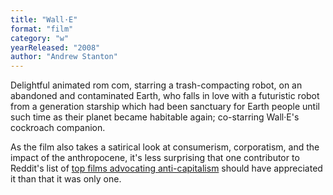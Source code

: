 ```yaml
---
title: "Wall·E"
format: "film"
category: "w"
yearReleased: "2008"
author: "Andrew Stanton"
---
```

Delightful animated rom com, starring a trash-compacting  robot, on an abandoned and contaminated Earth, who falls in love with a  futuristic robot from a generation starship which had been sanctuary for Earth  people until such time as their planet became habitable again; co-starring  Wall·E's cockroach companion.

As the film also takes a satirical look at consumerism,  corporatism, and the impact of the anthropocene, it's less surprising that one  contributor to Reddit's list of <a href="https://www.reddit.com/r/Anarchism/comments/2a2r93/can_we_compile_a_list_of_the_top_films_advocating/"> top films advocating anti-capitalism</a> should have appreciated it than that it  was only one.
 
